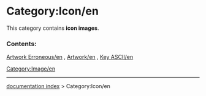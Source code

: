 # Category:Icon/en
This category contains **icon images**.

### Contents:

[Artwork Erroneous/en](Artwork_Erroneous/en.md) , [Artwork/en](Artwork/en.md) , [Key ASCII/en](Key_ASCII/en.md)

[Category:Image/en](Category:Image/en.md)

---
[documentation index](../README.md) > Category:Icon/en
